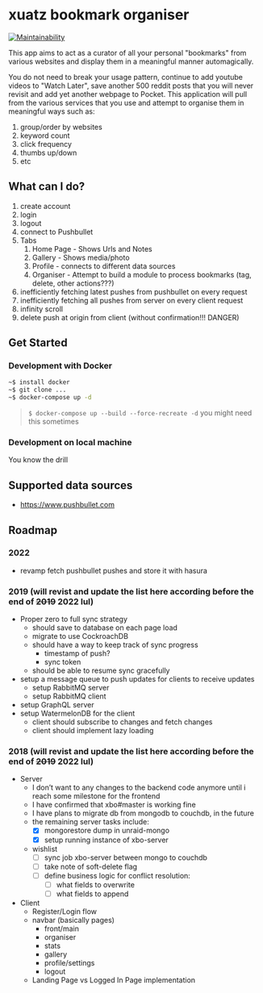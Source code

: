 # xuatz bookmark organiser

[![Maintainability](https://api.codeclimate.com/v1/badges/22af2c1116f0a0da638f/maintainability)](https://codeclimate.com/github/xuatz/xbo/maintainability)

This app aims to act as a curator of all your personal "bookmarks" from various websites and display them in a meaningful manner automagically.

You do not need to break your usage pattern, continue to add youtube videos to "Watch Later", save another 500 reddit posts that you will never revisit and add yet another webpage to Pocket. This application will pull from the various services that you use and attempt to organise them in meaningful ways such as:

1. group/order by websites
1. keyword count
1. click frequency
1. thumbs up/down
1. etc

## What can I do?

1. create account
2. login
3. logout
4. connect to Pushbullet
5. Tabs
   1. Home Page - Shows Urls and Notes
   1. Gallery - Shows media/photo
   1. Profile - connects to different data sources
   1. Organiser - Attempt to build a module to process bookmarks (tag, delete, other actions???)
6. inefficiently fetching latest pushes from pushbullet on every request
7. inefficiently fetching all pushes from server on every client request
8. infinity scroll
9. delete push at origin from client (without confirmation!!! DANGER)

## Get Started

### Development with Docker

```bash
~$ install docker
~$ git clone ...
~$ docker-compose up -d
```

> `$ docker-compose up --build --force-recreate -d`
> you might need this sometimes

### Development on local machine

You know the drill

## Supported data sources

- https://www.pushbullet.com

## Roadmap

### 2022
- revamp fetch pushbullet pushes and store it with hasura
### 2019 (will revist and update the list here according before the end of ~~2019~~ 2022 lul)

- Proper zero to full sync strategy
  - should save to database on each page load
  - migrate to use CockroachDB
  - should have a way to keep track of sync progress
    - timestamp of push?
    - sync token
  - should be able to resume sync gracefully
- setup a message queue to push updates for clients to receive updates
  - setup RabbitMQ server
  - setup RabbitMQ client
- setup GraphQL server
- setup WatermelonDB for the client
  - client should subscribe to changes and fetch changes
  - client should implement lazy loading

### 2018 (will revist and update the list here according before the end of ~~2019~~ 2022 lul)

- Server
  - I don’t want to any changes to the backend code anymore until i reach some milestone for the frontend
  - I have confirmed that xbo#master is working fine
  - I have plans to migrate db from mongodb to couchdb, in the future
  - the remaining server tasks include:
    - [x] mongorestore dump in unraid-mongo
    - [x] setup running instance of xbo-server
  - wishlist
    - [ ] sync job xbo-server between mongo to couchdb
    - [ ] take note of soft-delete flag
    - [ ] define business logic for conflict resolution:
      - [ ] what fields to overwrite
      - [ ] what fields to append
- Client
  - Register/Login flow
  - navbar (basically pages)
    - front/main
    - organiser
    - stats
    - gallery
    - profile/settings
    - logout
  - Landing Page vs Logged In Page implementation
